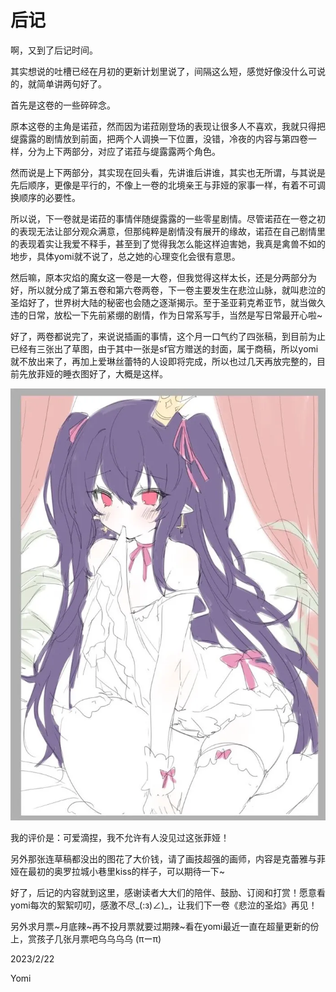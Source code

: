 # 后记

啊，又到了后记时间。

其实想说的吐槽已经在月初的更新计划里说了，间隔这么短，感觉好像没什么可说的，就简单讲两句好了。

首先是这卷的一些碎碎念。

原本这卷的主角是诺菈，然而因为诺菈刚登场的表现让很多人不喜欢，我就只得把缇露露的剧情放到前面，把两个人调换一下位置，没错，冷夜的内容与第四卷一样，分为上下两部分，对应了诺菈与缇露露两个角色。

然而说是上下两部分，其实现在回头看，先讲谁后讲谁，其实也无所谓，与其说是先后顺序，更像是平行的，不像上一卷的北境亲王与菲娅的家事一样，有着不可调换顺序的必要性。

所以说，下一卷就是诺菈的事情伴随缇露露的一些零星剧情。尽管诺菈在一卷之初的表现无法让部分观众满意，但那纯粹是剧情没有展开的缘故，诺菈在自己剧情里的表现着实让我爱不释手，甚至到了觉得我怎么能这样迫害她，我真是禽兽不如的地步，具体yomi就不说了，总之她的心理变化会很有意思。

然后嘛，原本灾焰的魔女这一卷是一大卷，但我觉得这样太长，还是分两部分为好，所以就分成了第五卷和第六卷两卷，下一卷主要发生在悲泣山脉，就叫悲泣的圣焰好了，世界树大陆的秘密也会随之逐渐揭示。至于圣亚莉克希亚节，就当做久违的日常，放松一下先前紧绷的剧情，作为日常系写手，当然是写日常最开心啦~

好了，两卷都说完了，来说说插画的事情，这个月一口气约了四张稿，到目前为止已经有三张出了草图，由于其中一张是sf官方赠送的封面，属于商稿，所以yomi就不放出来了，再加上爱琳丝蕾特的人设即将完成，所以也过几天再放完整的，目前先放菲娅的睡衣图好了，大概是这样。

![](../images/051.webp)

我的评价是：可爱滴捏，我不允许有人没见过这张菲娅！

另外那张连草稿都没出的图花了大价钱，请了画技超强的画师，内容是克蕾雅与菲娅在最初的奥罗拉城小巷里kiss的样子，可以期待一下~

好了，后记的内容就到这里，感谢读者大大们的陪伴、鼓励、订阅和打赏！愿意看yomi每次的絮絮叨叨，感激不尽_(:з)∠)_，让我们下一卷《悲泣的圣焰》再见！

另外求月票~月底辣~再不投月票就要过期辣~看在yomi最近一直在超量更新的份上，赏孩子几张月票吧乌乌乌乌 (πーπ)

2023/2/22

Yomi
